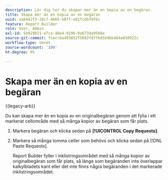 ```yaml
---
description: Lär dig hur du skapar mer än en kopia av en begäran.
title: Skapa mer än en kopia av en begäran
uuid: aa8442f3-28c7-4665-b0ff-e81fcdb79f6c
feature: Report Builder
role: User, Admin
exl-id: 5b929821-e7ca-48e4-9196-0a6734a9566e
source-git-commit: fcecc8a493852f5682fd7fbd5b9bb484a850922c
workflow-type: tm+mt
source-wordcount: '109'
ht-degree: 0%

---
```


# Skapa mer än en kopia av en begäran

{{legacy-arb}}

Du kan skapa mer än en kopia av en originalbegäran genom att fylla i ett markerat cellområde med så många kopior av begäran som får plats.

1. Markera begäran och klicka sedan på **[!UICONTROL Copy Requests]**.
1. Markera så många tomma celler som behövs och klicka sedan på [!DNL Paste Requests].

   Report Builder fyller i inklistringsområdet med så många kopior av originalbegäran som får plats, så länge som begäranden inte överlappar kalkylbladets kant eller det inte finns några begäranden i det markerade inklistringsområdet.
